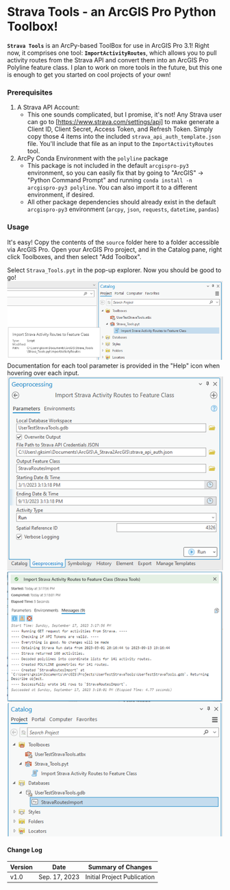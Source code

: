 # Strava Tools - an ArcGIS Pro Python Toolbox!

**`Strava Tools`** is an ArcPy-based ToolBox for use in ArcGIS Pro 3.1! Right now, it comprises one tool: **`ImportActivityRoutes`**, which allows you to pull activity routes from the Strava API and convert them into an ArcGIS Pro Polyline feature class. I plan to work on more tools in the future, but this one is enough to get you started on cool projects of your own!

### Prerequisites

 1. A Strava API Account:
	 - This one sounds complicated, but I promise, it's not! Any Strava user can go to [https://www.strava.com/settings/api] to make generate a Client ID, Client Secret, Access Token, and Refresh Token. Simply copy those 4 items into the included `strava_api_auth_template.json` file. You'll include that file as an input to the `ImportActivityRoutes` tool.
 2. ArcPy Conda Environment with the `polyline` package
	 - This package is not included in the default `arcgispro-py3` environment, so you can easily fix that by going to "ArcGIS" -> "Python Command Prompt" and running `conda install -n arcgispro-py3 polyline`. You can also import it to a different environment, if desired.
	 - All other package dependencies should already exist in the default `arcgispro-py3` environment (`arcpy`, `json`, `requests`, `datetime`, `pandas`)

### Usage
It's easy! Copy the contents of the `source` folder here to a folder accessible via ArcGIS Pro. Open your ArcGIS Pro project, and in the Catalog pane, right click Toolboxes, and then select "Add Toolbox". 

Select `Strava_Tools.pyt` in the pop-up explorer. Now you should be good to go!
<img src="https://github.com/garretts-hub/Strava_Tools/blob/master/images/using_tool.png" alt="Using the Toolbox" title="Using the Toolbox">
Documentation for each tool parameter is provided in the "Help" icon when hovering over each input.
<img src="https://github.com/garretts-hub/Strava_Tools/blob/master/images/parameters.png" alt="Tool Parameters" title="Tool Parameters">
<img src="https://github.com/garretts-hub/Strava_Tools/blob/master/images/Logging.png" alt="Verbose Logging" title="ArcGIS Tool Messages">
<img src="https://github.com/garretts-hub/Strava_Tools/blob/master/images/output.png" alt="Output Feature Class" title="Output Feature Class">

#### Change Log
|Version|Date|Summary of Changes|
|--|--|--|
|v1.0|Sep. 17, 2023|Initial Project Publication|
